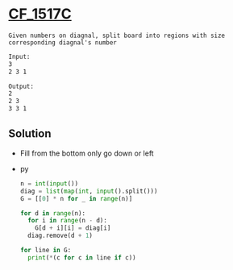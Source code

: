 # [CF_1517C](https://codeforces.com/contest/1517/C)

```en
Given numbers on diagnal, split board into regions with size corresponding diagnal's number
```

```txt
Input:
3
2 3 1

Output:
2
2 3
3 3 1
```

## Solution

* Fill from the bottom only go down or left

* py

  ```py
  n = int(input())
  diag = list(map(int, input().split()))
  G = [[0] * n for _ in range(n)]

  for d in range(n):
    for i in range(n - d):
      G[d + i][i] = diag[i]
    diag.remove(d + 1)

  for line in G:
    print(*(c for c in line if c))
  ```
